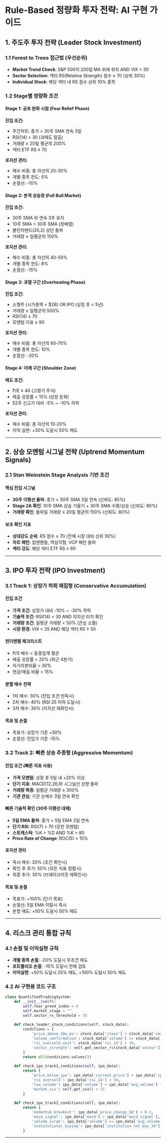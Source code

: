 # Rule-Based 정량화 투자 전략: AI 구현 가이드

## 1. 주도주 투자 전략 (Leader Stock Investment)

### 1.1 Forest to Trees 접근법 (우선순위)
- **Market Trend Check**: S&P 500이 200일 MA 위에 위치 AND VIX < 30
- **Sector Selection**: 섹터 RS(Relative Strength) 점수 ≥ 70 (상위 30%)
- **Individual Stock**: 해당 섹터 내 RS 점수 상위 10% 종목

### 1.2 Stage별 정량화 조건

#### Stage 1: 공포 완화 시점 (Fear Relief Phase)
**진입 조건:**
- 주간차트: 종가 > 30주 SMA 연속 3일
- RSI(14) > 30 (과매도 탈출)
- 거래량 ≥ 20일 평균의 200%
- 섹터 ETF RS ≥ 70

**포지션 관리:**
- 매수 비중: 총 자산의 20-30%
- 개별 종목 한도: 5%
- 손절선: -10%

#### Stage 2: 본격 상승장 (Full Bull Market)
**진입 조건:**
- 30주 SMA 위 연속 3주 유지
- 10주 SMA > 30주 SMA (정배열)
- 볼린저밴드(20,2) 상단 돌파
- 거래량 ≥ 일평균의 150%

**포지션 관리:**
- 매수 비중: 총 자산의 40-50%
- 개별 종목 한도: 8%
- 손절선: -15%

#### Stage 3: 과열 구간 (Overheating Phase)
**진입 조건:**
- 소형주 (시가총액 < $2B) OR IPO (상장 후 < 5년)
- 거래량 ≥ 일평균의 500%
- RSI(14) ≥ 70
- 모멘텀 지표 ≥ 90

**포지션 관리:**
- 매수 비중: 총 자산의 60-70%
- 개별 종목 한도: 10%
- 손절선: -20%

#### Stage 4: 어깨 구간 (Shoulder Zone)
**매도 조건:**
- P/E ≥ 40 (고평가 주식)
- 매출 성장률 < 15% (성장 둔화)
- 52주 신고가 대비 -5% ~ -10% 하락

**포지션 관리:**
- 매수 비중: 총 자산의 10-20%
- 이익 실현: +30% 도달시 50% 매도

---

## 2. 상승 모멘텀 시그널 전략 (Uptrend Momentum Signals)

### 2.1 Stan Weinstein Stage Analysis 기반 조건

#### 핵심 진입 시그널
- **30주 이평선 돌파**: 종가 > 30주 SMA 3일 연속 (신뢰도: 85%)
- **Stage 2A 확인**: 10주 SMA 상승 기울기 + 30주 SMA 수평/상승 (신뢰도: 90%)
- **거래량 확인**: 돌파일 거래량 ≥ 20일 평균의 150% (신뢰도: 80%)

#### 보조 확인 지표
- **상대강도 순위**: RS 점수 ≥ 70 (전체 시장 대비 상위 30%)
- **차트 패턴**: 컵앤핸들, 역삼각형, VCP 패턴 돌파
- **섹터 강도**: 해당 섹터 ETF RS ≥ 60

---

## 3. IPO 투자 전략 (IPO Investment)

### 3.1 Track 1: 상장가 하회 매집형 (Conservative Accumulation)

#### 진입 조건
- **가격 조건**: 상장가 대비 -10% ~ -30% 하락
- **기술적 조건**: RSI(14) < 30 AND 지지선 터치 확인
- **거래량 조건**: 일평균 거래량 < 50% (관심 소멸)
- **시장 환경**: VIX < 25 AND 해당 섹터 RS ≥ 50

#### 펀더멘털 체크리스트
- P/S 배수 < 동종업계 평균
- 매출 성장률 > 20% (최근 4분기)
- 자기자본비율 > 30%
- 현금/매출 비율 > 15%

#### 분할 매수 전략
- 1차 매수: 30% (진입 조건 만족시)
- 2차 매수: 40% (RSI 25 이하 도달시)
- 3차 매수: 30% (지지선 재확인시)

#### 목표 및 손절
- 목표가: 상장가 기준 +50%
- 손절선: 진입가 기준 -15%

### 3.2 Track 2: 빠른 상승 추종형 (Aggressive Momentum)

#### 진입 조건 (빠른 지표 사용)
- **가격 모멘텀**: 상장 후 5일 내 +20% 이상
- **단기 지표**: MACD(12,26,9) 시그널선 상향 돌파
- **거래량 폭증**: 일평균 거래량 ≥ 300%
- **기관 관심**: 기관 순매수 3일 연속 확인

#### 빠른 기술적 확인 (30주 이평선 대체)
- **5일 EMA 돌파**: 종가 > 5일 EMA 2일 연속
- **단기 RSI**: RSI(7) > 70 (강한 모멘텀)
- **스토캐스틱**: %K > %D AND %K > 80
- **Price Rate of Change**: ROC(5) > 15%

#### 포지션 관리
- 즉시 매수: 20% (조건 확인시)
- 확인 후 추가: 50% (모든 지표 정렬시)
- 최종 추가: 30% (브레이크아웃 재확인시)

#### 목표 및 손절
- 목표가: +100% (단기 목표)
- 손절선: 5일 EMA 이탈시 즉시
- 분할 매도: +50% 도달시 50% 매도

---

## 4. 리스크 관리 통합 규칙


### 4.1 손절 및 이익실현 규칙
- **개별 종목 손절**: -20% 도달시 무조건 매도
- **포트폴리오 손절**: -15% 도달시 전체 검토
- **이익실현**: +50% 도달시 25% 매도, +100% 도달시 50% 매도

### 4.2 AI 구현용 코드 구조
```python
class QuantifiedTradingSystem:
    def __init__(self):
        self.fear_greed_index = 0
        self.market_stage = ""
        self.sector_rs_threshold = 70
        
    def check_leader_stock_conditions(self, stock_data):
        conditions = {
            'price_above_30w_ma': stock_data['close'] > stock_data['sma_30w'],
            'volume_confirmation': stock_data['volume'] >= stock_data['avg_volume_20d'] * 1.5,
            'rsi_oversold_exit': stock_data['rsi_14'] > 30,
            'sector_strength': self.get_sector_rs(stock_data['sector']) >= 70
        }
        return all(conditions.values())
        
    def check_ipo_track1_conditions(self, ipo_data):
        return {
            'price_below_ipo': ipo_data['current_price'] < ipo_data['ipo_price'] * 0.9,
            'rsi_oversold': ipo_data['rsi_14'] < 30,
            'low_volume': ipo_data['volume'] < ipo_data['avg_volume'] * 0.5,
            'market_vix': self.get_vix() < 25
        }
        
    def check_ipo_track2_conditions(self, ipo_data):
        return {
            'momentum_breakout': ipo_data['price_change_5d'] > 0.2,
            'macd_signal': ipo_data['macd'] > ipo_data['macd_signal'],
            'volume_surge': ipo_data['volume'] >= ipo_data['avg_volume'] * 3,
            'institutional_buying': ipo_data['institution_net_buy_3d'] > 0
        }
```

---